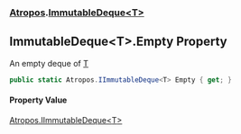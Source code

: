 ### [Atropos](Atropos.md 'Atropos').[ImmutableDeque&lt;T&gt;](ImmutableDeque_T_.md 'Atropos.ImmutableDeque&lt;T&gt;')
## ImmutableDeque&lt;T&gt;.Empty Property
An empty deque of [T](ImmutableDeque_T_.md#Atropos_ImmutableDeque_T__T 'Atropos.ImmutableDeque&lt;T&gt;.T')
```csharp
public static Atropos.IImmutableDeque<T> Empty { get; }
```
#### Property Value
[Atropos.IImmutableDeque&lt;](IImmutableDeque_T_.md 'Atropos.IImmutableDeque&lt;T&gt;')[T](ImmutableDeque_T_.md#Atropos_ImmutableDeque_T__T 'Atropos.ImmutableDeque&lt;T&gt;.T')[&gt;](IImmutableDeque_T_.md 'Atropos.IImmutableDeque&lt;T&gt;')
